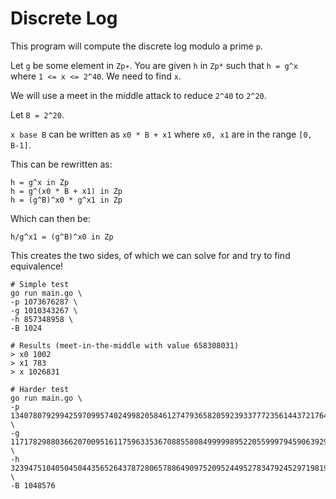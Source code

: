 # Discrete Log

This program will compute the discrete log modulo a prime `p`.

Let `g` be some element in `Zp∗`. You are given `h` in `Zp*` such that `h = g^x` where `1 <= x <=
2^40`. We need to find `x`.

We will use a meet in the middle attack to reduce `2^40` to `2^20`.

Let `B = 2^20`.

`x base B` can be written as `x0 * B + x1` where `x0, x1` are in the range `[0, B-1]`.

This can be rewritten as:

```
h = g^x in Zp
h = g^(x0 * B + x1) in Zp
h = (g^B)^x0 * g^x1 in Zp
```

Which can then be:

```
h/g^x1 = (g^B)^x0 in Zp
```

This creates the two sides, of which we can solve for and try to find equivalence!

```
# Simple test
go run main.go \
-p 1073676287 \
-g 1010343267 \
-h 857348958 \
-B 1024

# Results (meet-in-the-middle with value 658308031)
> x0 1002
> x1 783
> x 1026831
```

```
# Harder test
go run main.go \
-p 13407807929942597099574024998205846127479365820592393377723561443721764030073546976801874298166903427690031858186486050853753882811946569946433649006084171 \
-g 11717829880366207009516117596335367088558084999998952205599979459063929499736583746670572176471460312928594829675428279466566527115212748467589894601965568 \
-h 3239475104050450443565264378728065788649097520952449527834792452971981976143292558073856937958553180532878928001494706097394108577585732452307673444020333 \
-B 1048576
```
